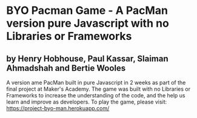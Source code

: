 # BYO Pacman Game - A PacMan version  pure Javascript with no Libraries or Frameworks

## by Henry Hobhouse, Paul Kassar, Slaiman Ahmadshah and Bertie Wooles

A version ame PacMan built in pure Javascript in 2 weeks as part of the final project at Maker's Academy. The game was built with no Libraries or Frameworks to increase the understanding of the code, and the help us learn and improve as developers. To play the game, please visit:
https://project-byo-man.herokuapp.com/




